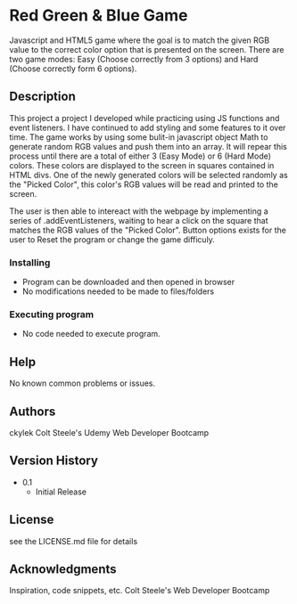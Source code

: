 # Red Green & Blue Game
Javascript and HTML5 game where the goal is to match the given RGB value to the correct color option that is presented on the screen.  There are two game modes: Easy (Choose correctly from 3 options) and Hard (Choose correctly form 6 options).

## Description
This project a project I developed while practicing using JS functions and event listeners.  I have continued to add styling and some features to it over time.  The game works by using some bulit-in javascript object Math to generate random RGB values and push them into an array.  It will repear this process until there are a total of either 3 (Easy Mode) or 6 (Hard Mode) colors. These colors are displayed to the screen in squares contained in HTML divs. One of the newly generated colors will be selected randomly as the "Picked Color", this color's RGB values will be read and printed to the screen.  

The user is then able to intereact with the webpage by implementing a series of .addEventListeners, waiting to hear a click on the square that matches the RGB values of the "Picked Color".  Button options exists for the user to Reset the program or change the game difficuly.

### Installing

* Program can be downloaded and then opened in browser
* No modifications needed to be made to files/folders

### Executing program

* No code needed to execute program.

## Help

No known common problems or issues.

## Authors

ckylek
Colt Steele's Udemy Web Developer Bootcamp
## Version History

* 0.1
    * Initial Release

## License

see the LICENSE.md file for details

## Acknowledgments

Inspiration, code snippets, etc.
Colt Steele's Web Developer Bootcamp
